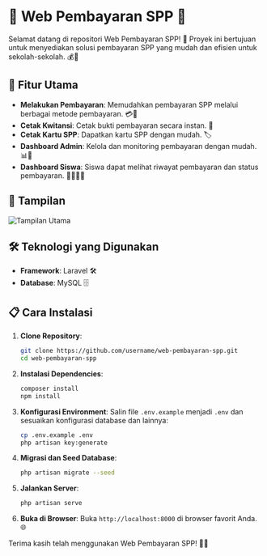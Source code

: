 # 🌟 Web Pembayaran SPP 🌟

Selamat datang di repositori Web Pembayaran SPP! 🎉 Proyek ini bertujuan untuk menyediakan solusi pembayaran SPP yang mudah dan efisien untuk sekolah-sekolah. 💰🏫

## 🚀 Fitur Utama

- **Melakukan Pembayaran**: Memudahkan pembayaran SPP melalui berbagai metode pembayaran. 💳📲
- **Cetak Kwitansi**: Cetak bukti pembayaran secara instan. 🧾
- **Cetak Kartu SPP**: Dapatkan kartu SPP dengan mudah. 🏷️
- **Dashboard Admin**: Kelola dan monitoring pembayaran dengan mudah. 📊🔧
- **Dashboard Siswa**: Siswa dapat melihat riwayat pembayaran dan status pembayaran. 👩‍🎓👨‍🎓

## 📸 Tampilan

![Tampilan Utama](link-ke-gambar-tampilan.png)

## 🛠️ Teknologi yang Digunakan

- **Framework**: Laravel 🛠️
- **Database**: MySQL 🗄️


## 📋 Cara Instalasi

1. **Clone Repository**:
    ```bash
    git clone https://github.com/username/web-pembayaran-spp.git
    cd web-pembayaran-spp
    ```

2. **Instalasi Dependencies**:
    ```bash
    composer install
    npm install
    ```

3. **Konfigurasi Environment**:
    Salin file `.env.example` menjadi `.env` dan sesuaikan konfigurasi database dan lainnya:
    ```bash
    cp .env.example .env
    php artisan key:generate
    ```

4. **Migrasi dan Seed Database**:
    ```bash
    php artisan migrate --seed
    ```

5. **Jalankan Server**:
    ```bash
    php artisan serve
    ```

6. **Buka di Browser**:
    Buka `http://localhost:8000` di browser favorit Anda. 🌐


Terima kasih telah menggunakan Web Pembayaran SPP! 🚀💖

